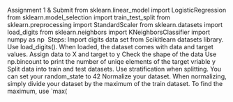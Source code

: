 Assignment 1 & Submit
from sklearn.linear_model import LogisticRegression
from sklearn.model_selection import train_test_split
from sklearn.preprocessing import StandardScaler
from sklearn.datasets import load_digits
from sklearn.neighbors import KNeighborsClassifier
import numpy as np
​
Steps:
Import digits data set from Scikitlearn datasets library. Use load_digits(). When loaded, the dataset comes with data and target values.
Assign data to X and target to y
Check the shape of the data
Use np.bincount to print the number of uniqe elements of the target vriable y
Split data into train and test datasets. Use stratification when splitting. You can set your random_state to 42
Normalize your dataset. When normalizing, simply divide your dataset by the maximum of the train dataset. To find the maximum, use `max(
